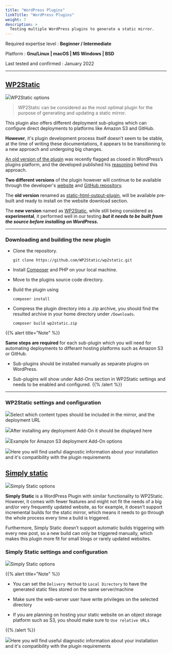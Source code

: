 ```yaml
---
title: "WordPress Plugins"
linkTitle: "WordPress Plugins"
weight: 7
description: >
  Testing multiple WordPress plugins to generate a static mirror.
---
```


Required expertise level : **Beginner / Intermediate**

Platform : **Gnu/Linux | macOS | MS Windows | BSD**

Last tested and confirmed : January 2022

-----

## [WP2Static](https://github.com/WP2Static)

![](/images/wp2static/1.png)WP2Static options

>WP2Static can be considered as the most optimal plugin for the purpose of generating and updating a static mirror.

This plugin also offers different deployment sub-plugins which can configure direct deployments to platforms like Amazon S3 and GitHub.

**However**, it's plugin development process itself doesn’t seem to be stable, at the time of writing these documentations, it appears to be transitioning to a new approach and undergoing big changes.

[An old version of the plugin](https://wordpress.org/plugins/static-html-output-plugin/) was recently flagged as closed in WordPress’s plugins platform, and the developed published his [reasoning](https://staticword.press/t/removal-of-wp2static-from-wordpress-org/159) behind this approach.

**Two different versions** of the plugin however will continue to be available through the developer's [website](https://wp2static.com/) and [GitHub repository](https://github.com/WP2Static).

The **old version** renamed as [static-html-output-plugin](https://github.com/WP2Static/static-html-output-plugin), will be available pre-built and ready to install on the website download section.

The **new version** named as [WP2Static](https://github.com/WP2Static/wp2static), while still being considered as **experimental**, it performed well in our testing **_but it needs to be built from the source before installing on WordPress._**

----

### Downloading and building the new plugin

- Clone the repository.

    `git clone https://github.com/WP2Static/wp2static.git`

- Install [Composer](https://getcomposer.org/) and PHP on your local machine.

- Move to the plugins source code directory.

- Build the plugin using

    `composer install`

- Compress the plugin directory into a .zip archive, you should find the resulted archive in your home directory under `/Downloads`.

    `composer build wp2static.zip`

{{% alert title="Note" %}}

**Same steps are required** for each sub-plugin which you will need for automating deployments to differant hosting platforms such as Amazon S3 or GitHub.

- Sub-plugins should be installed manually as separate plugins on WordPress.

- Sub-plugins will show under Add-Ons section in WP2Static settings and needs to be enabled and configured.
{{% /alert %}}

----

### WP2Static settings and configuration

![](/images/wp2static/2.png)Select which content types should be included in the mirror, and the deployment URL

![](/images/wp2static/3.png)After installing any deployment Add-On it should be displayed here

![](/images/wp2static/4.png)Example for Amazon S3 deployment Add-On options

![](/images/wp2static/5.png)Here you will find useful diagnostic information about your installation and it's compatibility with the plugin requirements


## [Simply static](https://wordpress.org/plugins/simply-static/)

![](/images/simplystatic/1.png)Simply Static options

**Simply Static** is a WordPress Plugin with similar functionality to WP2Static. However, it comes with fewer features and might not fit the needs of a big and/or very frequently updated website, as for example, it doesn’t support incremental builds for the static mirror, which means it needs to go through the whole process every time a build is triggered.

Furthermore, Simply Static doesn’t support automatic builds triggering with every new post, so a new build can only be triggered manually, which makes this plugin more fit for small blogs or rarely updated websites.

### Simply Static settings and configuration

![](/images/simplystatic/2.png)Simply Static options

{{% alert title="Note" %}}

- You can set the `Delivery Method` to `Local Directory` to have the generated static files stored on the same server/machine

- Make sure the web-server user have write privileges on the selected directory

- If you are planning on hosting your static website on an object storage platform such as S3, you should make sure to `Use relative URLs`

{{% /alert %}}

![](/images/simplystatic/3.png)Here you will find useful diagnostic information about your installation and it's compatibility with the plugin requirements